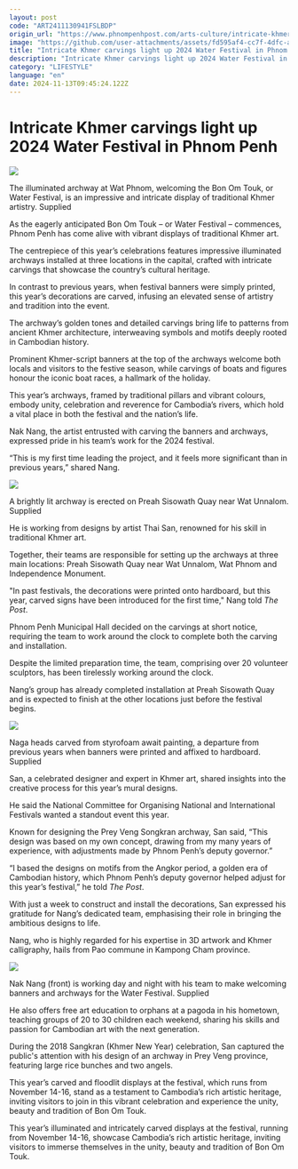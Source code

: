 ```yaml
---
layout: post
code: "ART2411130941FSLBDP"
origin_url: "https://www.phnompenhpost.com/arts-culture/intricate-khmer-carvings-light-up-2024-water-festival-in-phnom-penh"
image: "https://github.com/user-attachments/assets/fd595af4-cc7f-4dfc-a6d9-6917e3ec6aaa"
title: "Intricate Khmer carvings light up 2024 Water Festival in Phnom Penh"
description: "​​Intricate Khmer carvings light up 2024 Water Festival in Phnom Penh​"
category: "LIFESTYLE"
language: "en"
date: 2024-11-13T09:45:24.122Z
---
```


# Intricate Khmer carvings light up 2024 Water Festival in Phnom Penh

![](https://github.com/user-attachments/assets/8aa7a045-6ac7-4b3a-a44f-933a111206f3)

The illuminated archway at Wat Phnom, welcoming the Bon Om Touk, or Water Festival, is an impressive and intricate display of traditional Khmer artistry. Supplied

As the eagerly anticipated Bon Om Touk – or Water Festival – commences, Phnom Penh has come alive with vibrant displays of traditional Khmer art.

The centrepiece of this year’s celebrations features impressive illuminated archways installed at three locations in the capital, crafted with intricate carvings that showcase the country’s cultural heritage. 

In contrast to previous years, when festival banners were simply printed, this year’s decorations are carved, infusing an elevated sense of artistry and tradition into the event.

The archway’s golden tones and detailed carvings bring life to patterns from ancient Khmer architecture, interweaving symbols and motifs deeply rooted in Cambodian history. 

Prominent Khmer-script banners at the top of the archways welcome both locals and visitors to the festive season, while carvings of boats and figures honour the iconic boat races, a hallmark of the holiday. 

This year’s archways, framed by traditional pillars and vibrant colours, embody unity, celebration and reverence for Cambodia’s rivers, which hold a vital place in both the festival and the nation’s life.

Nak Nang, the artist entrusted with carving the banners and archways, expressed pride in his team’s work for the 2024 festival. 

“This is my first time leading the project, and it feels more significant than in previous years,” shared Nang. 

![](https://github.com/user-attachments/assets/cbedc1dd-a96e-4e90-a19c-3a26ffca55fe)

A brightly lit archway is erected on Preah Sisowath Quay near Wat Unnalom. Supplied

He is working from designs by artist Thai San, renowned for his skill in traditional Khmer art. 

Together, their teams are responsible for setting up the archways at three main locations: Preah Sisowath Quay near Wat Unnalom, Wat Phnom and Independence Monument.

"In past festivals, the decorations were printed onto hardboard, but this year, carved signs have been introduced for the first time," Nang told _The Post_. 

Phnom Penh Municipal Hall decided on the carvings at short notice, requiring the team to work around the clock to complete both the carving and installation.

Despite the limited preparation time, the team, comprising over 20 volunteer sculptors, has been tirelessly working around the clock. 

Nang’s group has already completed installation at Preah Sisowath Quay and is expected to finish at the other locations just before the festival begins.

![](https://github.com/user-attachments/assets/170a2bdb-419a-4346-a9a4-8e19f384eefc)

Naga heads carved from styrofoam await painting, a departure from previous years when banners were printed and affixed to hardboard. Supplied

San, a celebrated designer and expert in Khmer art, shared insights into the creative process for this year’s mural designs. 

He said the National Committee for Organising National and International Festivals wanted a standout event this year.

Known for designing the Prey Veng Songkran archway, San said, “This design was based on my own concept, drawing from my many years of experience, with adjustments made by Phnom Penh’s deputy governor.”

“I based the designs on motifs from the Angkor period, a golden era of Cambodian history, which Phnom Penh’s deputy governor helped adjust for this year’s festival,” he told _The Post_. 

With just a week to construct and install the decorations, San expressed his gratitude for Nang’s dedicated team, emphasising their role in bringing the ambitious designs to life.

Nang, who is highly regarded for his expertise in 3D artwork and Khmer calligraphy, hails from Pao commune in Kampong Cham province. 

![](https://github.com/user-attachments/assets/477db5e6-ed11-4617-a181-0b018b695159)

Nak Nang (front) is working day and night with his team to make welcoming banners and archways for the Water Festival. Supplied

He also offers free art education to orphans at a pagoda in his hometown, teaching groups of 20 to 30 children each weekend, sharing his skills and passion for Cambodian art with the next generation.

During the 2018 Sangkran (Khmer New Year) celebration, San captured the public's attention with his design of an archway in Prey Veng province, featuring large rice bunches and two angels. 

This year’s carved and floodlit displays at the festival, which runs from November 14-16, stand as a testament to Cambodia’s rich artistic heritage, inviting visitors to join in this vibrant celebration and experience the unity, beauty and tradition of Bon Om Touk.

This year’s illuminated and intricately carved displays at the festival, running from November 14-16, showcase Cambodia’s rich artistic heritage, inviting visitors to immerse themselves in the unity, beauty and tradition of Bon Om Touk.
